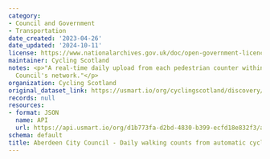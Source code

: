 ```yaml
---
category:
- Council and Government
- Transportation
date_created: '2023-04-26'
date_updated: '2024-10-11'
license: https://www.nationalarchives.gov.uk/doc/open-government-licence/version/3/
maintainer: Cycling Scotland
notes: <p>"A real-time daily upload from each pedestrian counter within Aberdeen City
  Council's network."</p>
organization: Cycling Scotland
original_dataset_link: https://usmart.io/org/cyclingscotland/discovery/discovery-view-detail/2d04de67-3e26-4fee-bb60-ad8c4d82e680
records: null
resources:
- format: JSON
  name: API
  url: https://api.usmart.io/org/d1b773fa-d2bd-4830-b399-ecfd18e832f3/a854dc99-f666-4cc4-b08d-644027e74f0c/1/urql
schema: default
title: Aberdeen City Council - Daily walking counts from automatic cycling counters
---
```

